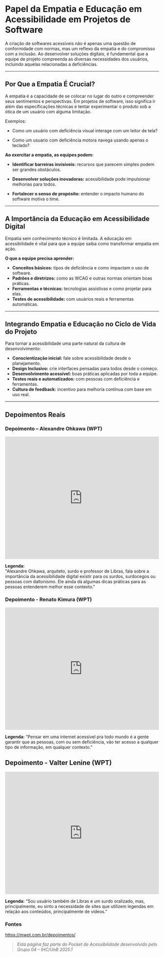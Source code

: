 # Papel da Empatia e Educação em Acessibilidade em Projetos de Software

A criação de softwares acessíveis não é apenas uma questão de conformidade com normas, mas um reflexo da empatia e do compromisso com a inclusão. Ao desenvolver soluções digitais, é fundamental que a equipe de projeto compreenda as diversas necessidades dos usuários, incluindo aquelas relacionadas a deficiências.

---

## Por Que a Empatia É Crucial?

A empatia é a capacidade de se colocar no lugar do outro e compreender seus sentimentos e perspectivas. Em projetos de software, isso significa ir além das especificações técnicas e tentar experimentar o produto sob a ótica de um usuário com alguma limitação.

Exemplos:

- Como um usuário com deficiência visual interage com um leitor de tela?

- Como um usuário com deficiência motora navega usando apenas o teclado?

**Ao exercitar a empatia, as equipes podem:**

- **Identificar barreiras invisíveis:** recursos que parecem simples podem ser grandes obstáculos.

- **Desenvolver soluções inovadoras:** acessibilidade pode impulsionar melhorias para todos.
- **Fortalecer o senso de propósito:** entender o impacto humano do software motiva o time.

---

##  A Importância da Educação em Acessibilidade Digital

Empatia sem conhecimento técnico é limitada. A educação em acessibilidade é vital para que a equipe saiba como transformar empatia em ação.

**O que a equipe precisa aprender:**

- **Conceitos básicos:** tipos de deficiência e como impactam o uso de software.
- **Padrões e diretrizes:** como as WCAG e outras normas orientam boas práticas.
- **Ferramentas e técnicas:** tecnologias assistivas e como projetar para elas.
- **Testes de acessibilidade:** com usuários reais e ferramentas automáticas.

---

## Integrando Empatia e Educação no Ciclo de Vida do Projeto

Para tornar a acessibilidade uma parte natural da cultura de desenvolvimento:

- **Conscientização inicial:** fale sobre acessibilidade desde o planejamento.
- **Design Inclusivo:** crie interfaces pensadas para todos desde o começo.
- **Desenvolvimento acessível:** boas práticas aplicadas por toda a equipe.
- **Testes reais e automatizados:** com pessoas com deficiência e ferramentas.
- **Cultura de feedback:** incentivo para melhoria contínua com base em uso real.

---

## Depoimentos Reais 


###  Depoimento – Alexandre Ohkawa (WPT)

<iframe width="100%" height="400" src="https://www.youtube.com/embed/pLNoYOxP-9U"
title="WPT | Depoimento Alexandre Ohkawa" frameborder="0" 
allow="accelerometer; autoplay; clipboard-write; encrypted-media; gyroscope; picture-in-picture; web-share" 
referrerpolicy="strict-origin-when-cross-origin" allowfullscreen>
</iframe>

**Legenda:**  
"Alexandre Ohkawa, arquiteto, surdo e professor de Libras, fala sobre a importância da acessibilidade digital existir para os surdos, surdocegos ou pessoas com daltonismo. Ele ainda dá algumas dicas práticas para as pessoas entenderem melhor esse contexto."

### Depoimento - Renato Kimura (WPT)

<iframe width="100%" height="400" src="https://www.youtube.com/embed/biv74pYXQWk" title="WPT | Depoimento Renato Kimura (com audiodescrição)" frameborder="0" allow="accelerometer; autoplay; clipboard-write; encrypted-media; gyroscope; picture-in-picture; web-share" referrerpolicy="strict-origin-when-cross-origin" allowfullscreen></iframe>

**Legenda:**
“Pensar em uma internet acessível pra todo mundo é a gente garantir que as pessoas, com ou sem deficiência, vão ter acesso a qualquer tipo de informação, em qualquer contexto.”

## Depoimento - Valter Lenine (WPT)

<iframe width="100%" height="400" src="https://www.youtube.com/embed/BWa19aYVBRM?list=PLGBeQBPkoih47wcbPqc7A2ll47FTBb7y-" title="WPT | Depoimento Valter Lenine (com audiodescrição)" frameborder="0" allow="accelerometer; autoplay; clipboard-write; encrypted-media; gyroscope; picture-in-picture; web-share" referrerpolicy="strict-origin-when-cross-origin" allowfullscreen></iframe>

**Legenda:**
“Sou usuário também de Libras e um surdo oralizado, mas, principalmente, eu sinto a necessidade de sites que utilizem legendas em relação aos conteúdos, principalmente de vídeos.”


### Fontes

https://mwpt.com.br/depoimentos/

> _Esta página faz parte do Pocket de Acessibilidade desenvolvido pelo Grupo 04 – IHC/UnB 2025.1_
